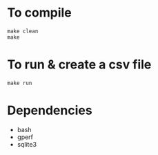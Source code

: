 # To compile

    make clean
    make

# To run & create a csv file

    make run

# Dependencies

* bash
* gperf
* sqlite3
